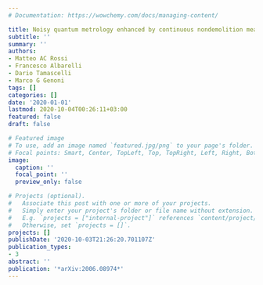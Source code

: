 ```yaml
---
# Documentation: https://wowchemy.com/docs/managing-content/

title: Noisy quantum metrology enhanced by continuous nondemolition measurement
subtitle: ''
summary: ''
authors:
- Matteo AC Rossi
- Francesco Albarelli
- Dario Tamascelli
- Marco G Genoni
tags: []
categories: []
date: '2020-01-01'
lastmod: 2020-10-04T00:26:11+03:00
featured: false
draft: false

# Featured image
# To use, add an image named `featured.jpg/png` to your page's folder.
# Focal points: Smart, Center, TopLeft, Top, TopRight, Left, Right, BottomLeft, Bottom, BottomRight.
image:
  caption: ''
  focal_point: ''
  preview_only: false

# Projects (optional).
#   Associate this post with one or more of your projects.
#   Simply enter your project's folder or file name without extension.
#   E.g. `projects = ["internal-project"]` references `content/project/deep-learning/index.md`.
#   Otherwise, set `projects = []`.
projects: []
publishDate: '2020-10-03T21:26:20.701107Z'
publication_types:
- 3
abstract: ''
publication: '*arXiv:2006.08974*'
---
```

